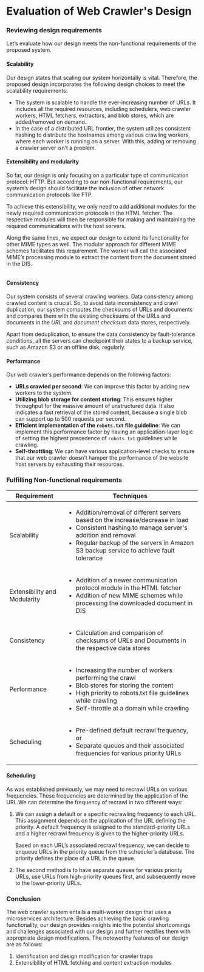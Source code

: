 # Evaluation of Web Crawler's Design

### Reviewing design requirements <a href="#reviewing-design-requirements-0" id="reviewing-design-requirements-0"></a>

Let’s evaluate how our design meets the non-functional requirements of the proposed system.

#### Scalability <a href="#scalability-1" id="scalability-1"></a>

Our design states that scaling our system horizontally is vital. Therefore, the proposed design incorporates the following design choices to meet the scalability requirements:

* The system is scalable to handle the ever-increasing number of URLs. It includes all the required resources, including schedulers, web crawler workers, HTML fetchers, extractors, and blob stores, which are added/removed on demand.
* In the case of a distributed URL frontier, the system utilizes consistent hashing to distribute the hostnames among various crawling workers, where each worker is running on a server. With this, adding or removing a crawler server isn’t a problem.

#### Extensibility and modularity <a href="#extensibility-and-modularity-2" id="extensibility-and-modularity-2"></a>

So far, our design is only focusing on a particular type of communication protocol: HTTP. But according to our non-functional requirements, our system’s design should facilitate the inclusion of other network communication protocols like FTP.

To achieve this extensibility, we only need to add additional modules for the newly required communication protocols in the HTML fetcher. The respective modules will then be responsible for making and maintaining the required communications with the host servers.

Along the same lines, we expect our design to extend its functionality for other MIME types as well. The modular approach for different MIME schemes facilitates this requirement. The worker will call the associated MIME’s processing module to extract the content from the document stored in the DIS.

<figure><img src="https://kuweiguge.github.io/Grokking-Modern-System-Design-Interview-Gitbook/.gitbook/assets/Screenshot 2023-09-06 at 1.39.18 AM.png" alt=""><figcaption></figcaption></figure>

#### Consistency <a href="#consistency-0" id="consistency-0"></a>

Our system consists of several crawling workers. Data consistency among crawled content is crucial. So, to avoid data inconsistency and crawl duplication, our system computes the checksums of URLs and documents and compares them with the existing checksums of the URLs and documents in the _URL_ and _document checksum_ data stores, respectively.

Apart from deduplication, to ensure the data consistency by fault-tolerance conditions, all the servers can checkpoint their states to a backup service, such as Amazon S3 or an offline disk, regularly.

#### Performance <a href="#performance-1" id="performance-1"></a>

Our web crawler’s performance depends on the following factors:

* **URLs crawled per second**: We can improve this factor by adding new workers to the system.
* **Utilizing blob storage for content storing**: This ensures higher throughput for the massive amount of unstructured data. It also indicates a fast retrieval of the stored content, because a single blob can support up to 500 requests per second.
* **Efficient implementation of the `robots.txt` file guideline**: We can implement this performance factor by having an application-layer logic of setting the highest precedence of `robots.txt` guidelines while crawling.
* **Self-throttling**: We can have various application-level checks to ensure that our web crawler doesn’t hamper the performance of the website host servers by exhausting their resources.

### Fulfilling Non-functional requirements

| **Requirement**              | **Techniques**                                                                                                                                                                                                                                                 |
| ---------------------------- | -------------------------------------------------------------------------------------------------------------------------------------------------------------------------------------------------------------------------------------------------------------- |
| Scalability                  | <ul><li>Addition/removal of different servers based on the increase/decrease in load</li><li>Consistent hashing to manage server's addition and removal</li><li>Regular backup of the servers in Amazon S3 backup service to achieve fault tolerance</li></ul> |
| Extensibility and Modularity | <ul><li>Addition of a newer communication protocol module in the HTML fetcher</li><li>Addition of new MIME schemes while processing the downloaded document in DIS</li></ul>                                                                                   |
| Consistency                  | <ul><li>Calculation and comparison of checksums of URLs and Documents in the respective data stores</li></ul>                                                                                                                                                  |
| Performance                  | <ul><li>Increasing the number of workers performing the crawl</li><li>Blob stores for storing the content</li><li>High priority to robots.txt file guidelines while crawling</li><li>Self-throttle at a domain while crawling</li></ul>                        |
| Scheduling                   | <ul><li>Pre-defined default recrawl frequency, or</li><li>Separate queues and their associated frequencies for various priority URLs</li></ul>                                                                                                                 |

#### Scheduling <a href="#scheduling-0" id="scheduling-0"></a>

As was established previously, we may need to recrawl URLs on various frequencies. These frequencies are determined by the application of the URL.We can determine the frequency of recrawl in two different ways:

1.  We can assign a default or a specific recrawling frequency to each URL. This assignment depends on the application of the URL defining the priority. A default frequency is assigned to the standard-priority URLs and a higher recrawl frequency is given to the higher-priority URLs.

    Based on each URL’s associated recrawl frequency, we can decide to enqueue URLs in the priority queue from the scheduler’s database. The priority defines the place of a URL in the queue.
2. The second method is to have separate queues for various priority URLs, use URLs from high-priority queues first, and subsequently move to the lower-priority URLs.

### Conclusion <a href="#conclusion-0" id="conclusion-0"></a>

The web crawler system entails a multi-worker design that uses a microservices architecture. Besides achieving the basic crawling functionality, our design provides insights into the potential shortcomings and challenges associated with our design and further rectifies them with appropriate design modifications. The noteworthy features of our design are as follows:

1. Identification and design modification for crawler traps
2. Extensibility of HTML fetching and content extraction modules
